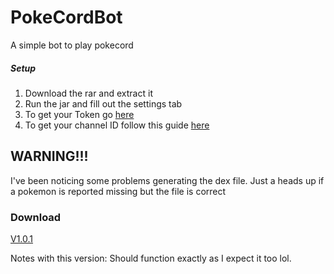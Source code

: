 # PokeCordBot
A simple bot to play pokecord

##### Setup
1. Download the rar and extract it
2. Run the jar and fill out the settings tab
3. To get your Token go [here](https://discordhelp.net/discord-token)
4. To get your channel ID follow this guide [here](https://support.discordapp.com/hc/en-us/articles/206346498-Where-can-I-find-my-User-Server-Message-ID-)

## WARNING!!!
I've been noticing some problems generating the dex file. Just a heads up if a pokemon is reported missing but the file is correct

### Download
[V1.0.1](http://bit.ly/2RO51wg)

Notes with this version: Should function exactly as I expect it too lol.
